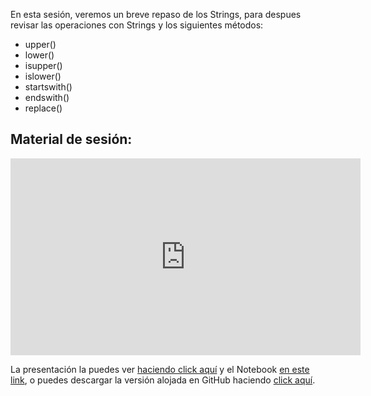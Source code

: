 En esta sesión, veremos un breve repaso de los Strings, para despues revisar las operaciones con Strings y los siguientes métodos:

 - upper()
 - lower()
 - isupper()
 - islower()
 - startswith()
 - endswith()
 - replace()


## Material de sesión:
<iframe width="560" height="315" src="https://www.youtube.com/embed/_C-WqmmGeCg" frameborder="0" allow="accelerometer; autoplay; clipboard-write; encrypted-media; gyroscope; picture-in-picture" allowfullscreen></iframe>

La presentación la puedes ver [haciendo click aquí](https://docs.google.com/presentation/d/e/2PACX-1vQC_PUJe1xs84lcbaVQx8MR8psJTHkN8Jeh2ToeaHdkUh_Z1frryExkDY9f5KhQs8hQd50DEI7hNXtE/pub?start=true&loop=false&delayms=3000) y el Notebook [en este link](https://colab.research.google.com/github/futurelabmx/omegaUp.py/blob/master/Semana%2005/Strings_operations_git.ipynb), o puedes descargar la versión alojada en GitHub haciendo [click aquí](https://colab.research.google.com/github/futurelabmx/omegaUp.py/blob/master/Semana%2005/Strings_operations_git.ipynb).
